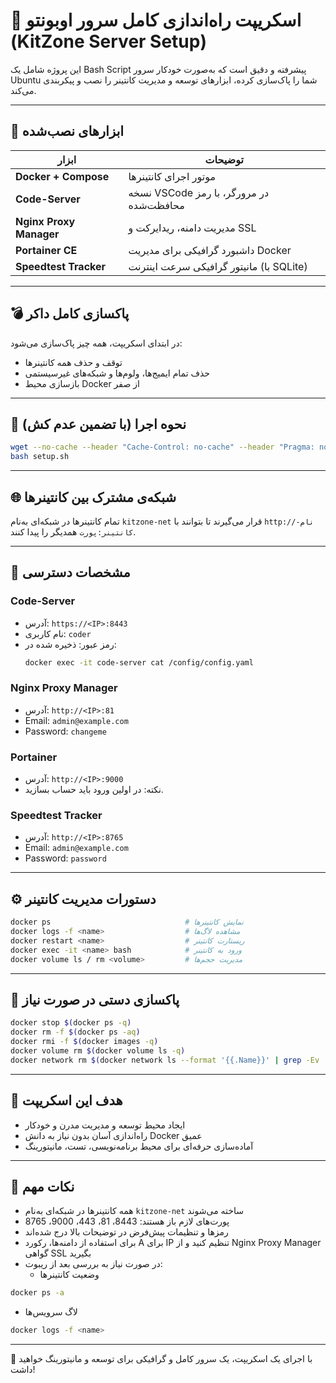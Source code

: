# 🚀 اسکریپت راه‌اندازی کامل سرور اوبونتو (KitZone Server Setup)

این پروژه شامل یک Bash Script پیشرفته و دقیق است که به‌صورت خودکار سرور Ubuntu شما را پاک‌سازی کرده، ابزارهای توسعه و مدیریت کانتینر را نصب و پیکربندی می‌کند.

---

## 🧩 ابزارهای نصب‌شده

| ابزار | توضیحات |
|------|---------|
| **Docker + Compose** | موتور اجرای کانتینرها |
| **Code-Server** | نسخه VSCode در مرورگر، با رمز محافظت‌شده |
| **Nginx Proxy Manager** | مدیریت دامنه، ریدایرکت و SSL |
| **Portainer CE** | داشبورد گرافیکی برای مدیریت Docker |
| **Speedtest Tracker** | مانیتور گرافیکی سرعت اینترنت (با SQLite) |

---

## 💣 پاکسازی کامل داکر

در ابتدای اسکریپت، همه چیز پاک‌سازی می‌شود:

- توقف و حذف همه کانتینرها
- حذف تمام ایمیج‌ها، ولوم‌ها و شبکه‌های غیرسیستمی
- بازسازی محیط Docker از صفر

---

## 🔗 نحوه اجرا (با تضمین عدم کش)

```bash
wget --no-cache --header "Cache-Control: no-cache" --header "Pragma: no-cache" "https://raw.githubusercontent.com/BigPyth0n/server-setup-scripts/refs/heads/main/setup.sh" -O setup.sh
bash setup.sh
```

---

## 🌐 شبکه‌ی مشترک بین کانتینرها

تمام کانتینرها در شبکه‌ای به‌نام `kitzone-net` قرار می‌گیرند تا بتوانند با `http://نام-کانتینر:پورت` همدیگر را پیدا کنند.

---

## 🔐 مشخصات دسترسی

### Code-Server
- آدرس: `https://<IP>:8443`
- نام کاربری: `coder`
- رمز عبور: ذخیره شده در:
  ```bash
  docker exec -it code-server cat /config/config.yaml
  ```

### Nginx Proxy Manager
- آدرس: `http://<IP>:81`
- Email: `admin@example.com`
- Password: `changeme`

### Portainer
- آدرس: `http://<IP>:9000`
- نکته: در اولین ورود باید حساب بسازید.

### Speedtest Tracker
- آدرس: `http://<IP>:8765`
- Email: `admin@example.com`
- Password: `password`

---

## ⚙️ دستورات مدیریت کانتینر

```bash
docker ps                              # نمایش کانتینرها
docker logs -f <name>                  # مشاهده لاگ‌ها
docker restart <name>                  # ریستارت کانتینر
docker exec -it <name> bash            # ورود به کانتینر
docker volume ls / rm <volume>         # مدیریت حجم‌ها
```

---

## 🧹 پاکسازی دستی در صورت نیاز

```bash
docker stop $(docker ps -q)
docker rm -f $(docker ps -aq)
docker rmi -f $(docker images -q)
docker volume rm $(docker volume ls -q)
docker network rm $(docker network ls --format '{{.Name}}' | grep -Ev '^(bridge|host|none)$')
```

---

## 🎯 هدف این اسکریپت

- ایجاد محیط توسعه و مدیریت مدرن و خودکار
- راه‌اندازی آسان بدون نیاز به دانش Docker عمیق
- آماده‌سازی حرفه‌ای برای محیط برنامه‌نویسی، تست، مانیتورینگ

---

## 🧠 نکات مهم

- همه کانتینرها در شبکه‌ای به‌نام `kitzone-net` ساخته می‌شوند
- پورت‌های لازم باز هستند: 8443، 81، 443، 9000، 8765
- رمزها و تنظیمات پیش‌فرض در توضیحات بالا درج شده‌اند
- برای استفاده از دامنه‌ها، رکورد A برای IP تنظیم کنید و از Nginx Proxy Manager گواهی SSL بگیرید
- در صورت نیاز به بررسی بعد از ریبوت:
   - وضعیت کانتینرها
```bash
docker ps -a
```
  - لاگ سرویس‌ها
      
```bash
docker logs -f <name>  
```

---

🎉 با اجرای یک اسکریپت، یک سرور کامل و گرافیکی برای توسعه و مانیتورینگ خواهید داشت!
